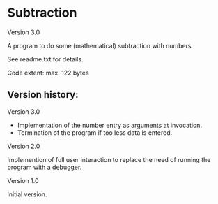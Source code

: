 # Subtraction

Version 3.0

A program to do some (mathematical) subtraction with numbers

See readme.txt for details.

Code extent: max. 122 bytes


Version history:
----------------

Version 3.0

- Implementation of the number entry as arguments at invocation.
- Termination of the program if too less data is entered.


Version 2.0

Implemention of full user interaction to replace the need of running the program with a debugger.


Version 1.0

Initial version.
